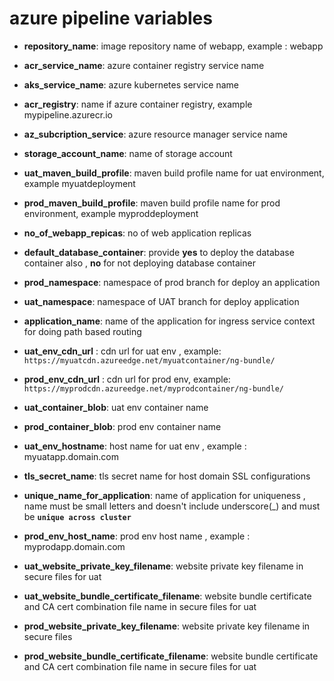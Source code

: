 # azure pipeline variables

- **repository_name**: image repository name of webapp, example : webapp
- **acr_service_name**: azure container registry service name
- **aks_service_name**: azure kubernetes service name
- **acr_registry**: name if azure container registry, example mypipeline.azurecr.io
- **az_subcription_service**: azure resource manager service name
- **storage_account_name**: name of storage account
- **uat_maven_build_profile**: maven build profile name for uat environment, example myuatdeployment
- **prod_maven_build_profile**: maven build profile name for prod environment, example myproddeployment
- **no_of_webapp_repicas**: no of web application replicas
- **default_database_container**: provide **yes** to deploy the database container also , **no** for not deploying database container
- **prod_namespace**: namespace of prod branch for deploy an application
- **uat_namespace**: namespace of UAT branch for deploy application
- **application_name**: name of the application for ingress service context for doing path based routing

- **uat_env_cdn_url** : cdn url for uat env , example: `https://myuatcdn.azureedge.net/myuatcontainer/ng-bundle/`
- **prod_env_cdn_url** : cdn url for prod env, example: `https://myprodcdn.azureedge.net/myprodcontainer/ng-bundle/`
- **uat_container_blob**: uat env container name
- **prod_container_blob**: prod env container name
- **uat_env_hostname**: host name for uat env , example : myuatapp.domain.com
- **tls_secret_name**: tls secret name for host domain SSL configurations
- **unique_name_for_application**: name of application for uniqueness , name must be small letters and doesn't include underscore(_) and must be **`unique across cluster`**
- **prod_env_host_name**: prod env host name , example : myprodapp.domain.com
- **uat_website_private_key_filename**: website private key filename in secure files for uat
- **uat_website_bundle_certificate_filename**: website bundle certificate and CA cert combination file name in secure files for uat
- **prod_website_private_key_filename**: website private key filename in secure files
- **prod_website_bundle_certificate_filename**: website bundle certificate and CA cert combination file name in secure files for uat
